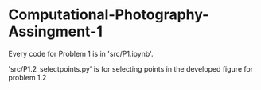 # Computational-Photography-Assingment-1
Every code for Problem 1 is in 'src/P1.ipynb'.

'src/P1.2_selectpoints.py' is for selecting points in the developed figure for problem 1.2

